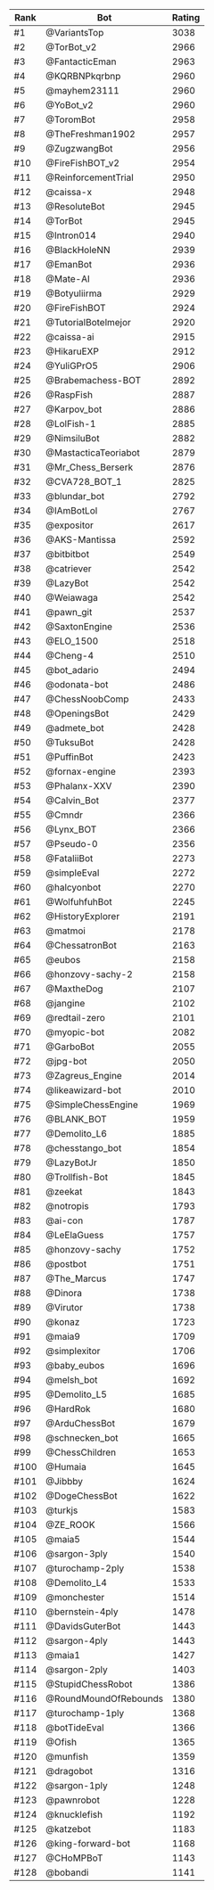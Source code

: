 Rank|Bot|Rating
---|---|---
#1|@VariantsTop|3038
#2|@TorBot_v2|2966
#3|@FantacticEman|2963
#4|@KQRBNPkqrbnp|2960
#5|@mayhem23111|2960
#6|@YoBot_v2|2960
#7|@ToromBot|2958
#8|@TheFreshman1902|2957
#9|@ZugzwangBot|2956
#10|@FireFishBOT_v2|2954
#11|@ReinforcementTrial|2950
#12|@caissa-x|2948
#13|@ResoluteBot|2945
#14|@TorBot|2945
#15|@Intron014|2940
#16|@BlackHoleNN|2939
#17|@EmanBot|2936
#18|@Mate-AI|2936
#19|@Botyuliirma|2929
#20|@FireFishBOT|2924
#21|@TutorialBotelmejor|2920
#22|@caissa-ai|2915
#23|@HikaruEXP|2912
#24|@YuliGPrO5|2906
#25|@Brabemachess-BOT|2892
#26|@RaspFish|2887
#27|@Karpov_bot|2886
#28|@LolFish-1|2885
#29|@NimsiluBot|2882
#30|@MastacticaTeoriabot|2879
#31|@Mr_Chess_Berserk|2876
#32|@CVA728_BOT_1|2825
#33|@blundar_bot|2792
#34|@IAmBotLol|2767
#35|@expositor|2617
#36|@AKS-Mantissa|2592
#37|@bitbitbot|2549
#38|@catriever|2542
#39|@LazyBot|2542
#40|@Weiawaga|2542
#41|@pawn_git|2537
#42|@SaxtonEngine|2536
#43|@ELO_1500|2518
#44|@Cheng-4|2510
#45|@bot_adario|2494
#46|@odonata-bot|2486
#47|@ChessNoobComp|2433
#48|@OpeningsBot|2429
#49|@admete_bot|2428
#50|@TuksuBot|2428
#51|@PuffinBot|2423
#52|@fornax-engine|2393
#53|@Phalanx-XXV|2390
#54|@Calvin_Bot|2377
#55|@Cmndr|2366
#56|@Lynx_BOT|2366
#57|@Pseudo-0|2356
#58|@FataliiBot|2273
#59|@simpleEval|2272
#60|@halcyonbot|2270
#61|@WolfuhfuhBot|2245
#62|@HistoryExplorer|2191
#63|@matmoi|2178
#64|@ChessatronBot|2163
#65|@eubos|2158
#66|@honzovy-sachy-2|2158
#67|@MaxtheDog|2107
#68|@jangine|2102
#69|@redtail-zero|2101
#70|@myopic-bot|2082
#71|@GarboBot|2055
#72|@jpg-bot|2050
#73|@Zagreus_Engine|2014
#74|@likeawizard-bot|2010
#75|@SimpleChessEngine|1969
#76|@BLANK_BOT|1959
#77|@Demolito_L6|1885
#78|@chesstango_bot|1854
#79|@LazyBotJr|1850
#80|@Trollfish-Bot|1845
#81|@zeekat|1843
#82|@notropis|1793
#83|@ai-con|1787
#84|@LeElaGuess|1757
#85|@honzovy-sachy|1752
#86|@postbot|1751
#87|@The_Marcus|1747
#88|@Dinora|1738
#89|@Virutor|1738
#90|@konaz|1723
#91|@maia9|1709
#92|@simplexitor|1706
#93|@baby_eubos|1696
#94|@melsh_bot|1692
#95|@Demolito_L5|1685
#96|@HardRok|1680
#97|@ArduChessBot|1679
#98|@schnecken_bot|1665
#99|@ChessChildren|1653
#100|@Humaia|1645
#101|@Jibbby|1624
#102|@DogeChessBot|1622
#103|@turkjs|1583
#104|@ZE_ROOK|1566
#105|@maia5|1544
#106|@sargon-3ply|1540
#107|@turochamp-2ply|1538
#108|@Demolito_L4|1533
#109|@monchester|1514
#110|@bernstein-4ply|1478
#111|@DavidsGuterBot|1443
#112|@sargon-4ply|1443
#113|@maia1|1427
#114|@sargon-2ply|1403
#115|@StupidChessRobot|1386
#116|@RoundMoundOfRebounds|1380
#117|@turochamp-1ply|1368
#118|@botTideEval|1366
#119|@Ofish|1365
#120|@munfish|1359
#121|@dragobot|1316
#122|@sargon-1ply|1248
#123|@pawnrobot|1228
#124|@knucklefish|1192
#125|@katzebot|1183
#126|@king-forward-bot|1168
#127|@CHoMPBoT|1143
#128|@bobandi|1141
